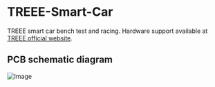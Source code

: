 # TREEE-Smart-Car
TREEE smart car bench test and racing. Hardware support available at [TREEE official website](http://www.treee.com.cn/?id=os:robot:wt).

## PCB schematic diagram
![Image](https://github.com/weiyi-li/Smart-Car/tree/master/Image/TREEE_Smartcar_PCB_Schematic.png)
